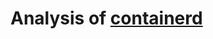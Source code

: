 # Analysis of [containerd](https://landscape.cncf.io/card-mode?category=container-runtime&grouping=category&selected=containerd)
